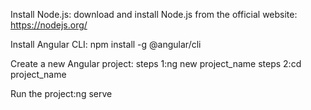 Install Node.js:
download and install Node.js from the official website: https://nodejs.org/

Install Angular CLI: npm install -g @angular/cli

Create a new Angular project: 
steps 1:ng new project_name
steps 2:cd project_name

Run the project:ng serve

